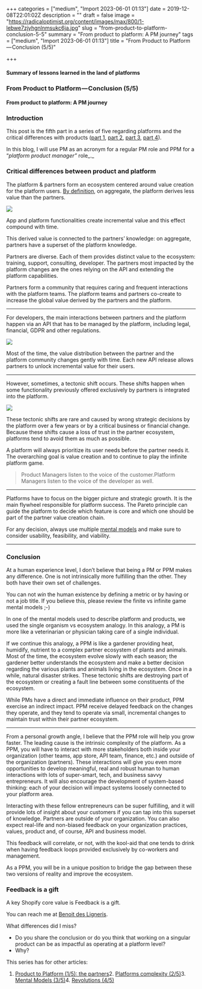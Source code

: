 +++
categories = ["medium", "Import 2023-06-01 01:13"]
date = 2019-12-08T22:01:02Z
description = ""
draft = false
image = "https://radicaloptimist.org/content/images/max/800/1-lebwe7zjyhgnlnmsukc6ja.jpg"
slug = "from-product-to-platform-conclusion-5-5"
summary = "From product to platform: A PM journey"
tags = ["medium", "Import 2023-06-01 01:13"]
title = "From Product to Platform — Conclusion (5/5)"

+++


#### Summary of lessons learned in the land of platforms

### From Product to Platform — Conclusion (5/5)

#### From product to platform: A PM journey

### Introduction

This post is the fifth part in a series of five regarding platforms and the critical differences with products ([part 1](https://radicaloptimist.org/swlh/from-product-manager-to-platform-manager-the-partners-impact-1-5-c906bdb1dcd0), [part 2](https://radicaloptimist.org/swlh/from-product-to-platform-increased-complexity-2-5-d13709f5b88d), [part 3](https://radicaloptimist.org/swlh/from-product-to-platform-platform-mental-models-3-5-785f9719544c), [part 4](https://radicaloptimist.org/swlh/from-product-to-platform-platform-revolutions-4-5-ad12fa9cb9a3)).

In this blog, I will use PM as an acronym for a regular PM role and PPM for a “_platform product manager”_ role_._

### Critical differences between product and platform

The platform & partners form an ecosystem centered around value creation for the platform users. [By definition](https://medium.com/swlh/from-product-manager-to-platform-manager-the-partners-impact-1-5-c906bdb1dcd0), on aggregate, the platform derives less value than the partners.

<IMG src="https://radicaloptimist.org/content/images/max/800/0-egfha4lvnfygolgp.jpg" caption="Value creation represented as compounded interest for a user with three different apps." >

App and platform functionalities create incremental value and this effect compound with time.

This derived value is connected to the partners’ knowledge: on aggregate, partners have a superset of the platform knowledge.

Partners are diverse. Each of them provides distinct value to the ecosystem: training, support, consulting, developer. The partners most impacted by the platform changes are the ones relying on the API and extending the platform capabilities.

Partners form a community that requires caring and frequent interactions with the platform teams. The platform teams and partners co-create to increase the global value derived by the partners and the platform.

---

For developers, the main interactions between partners and the platform happen via an API that has to be managed by the platform, including legal, financial, GDPR and other regulations.

<IMG src="https://radicaloptimist.org/content/images/max/800/1-jvcghjyvj6zk2pxswkpxrg.jpg" caption="Iterative evolution happens all the time and is used to evolve the boundaries between core platform functionality and partners&nbsp;slowly." >

Most of the time, the value distribution between the partner and the platform community changes gently with time. Each new API release allows partners to unlock incremental value for their users.

---

However, sometimes, a tectonic shift occurs. These shifts happen when some functionality previously offered exclusively by partners is integrated into the platform.

<IMG src="https://radicaloptimist.org/content/images/max/800/1-62vwiweyookbvkbttc59lq.jpg" caption="Platform tectonic shifts prevent some previous partners from extracting any future value from the platform ecosystem. Earlier partner+platform teams are split apart and will now compete directly for market share and value creation." >

These tectonic shifts are rare and caused by wrong strategic decisions by the platform over a few years or by a critical business or financial change. Because these shifts cause a loss of trust in the partner ecosystem, platforms tend to avoid them as much as possible.

A platform will always prioritize its user needs before the partner needs it. The overarching goal is value creation and to continue to play the infinite platform game.

> Product Managers listen to the voice of the customer.Platform Managers listen to the voice of the developer as well.

---

Platforms have to focus on the bigger picture and strategic growth. It is the main flywheel responsible for platform success. The Pareto principle can guide the platform to decide which feature is core and which one should be part of the partner value creation chain.

For any decision, always use multiple [mental models](https://medium.com/swlh/from-product-to-platform-platform-mental-models-3-5-785f9719544c) and make sure to consider usability, feasibility, and viability.

---

### Conclusion

At a human experience level, I don’t believe that being a PM or PPM makes any difference. One is not intrinsically more fulfilling than the other. They both have their own set of challenges.

You can not _win_ the human existence by defining a metric or by having or not a job title. If you believe this, please review the finite vs infinite game mental models ;-)

In one of the mental models used to describe platform and products, we used the single organism vs ecosystem analogy. In this analogy, a PM is more like a veterinarian or physician taking care of a single individual.

If we continue this analogy, a PPM is like a gardener providing heat, humidify, nutrient to a complex partner ecosystem of plants and animals. Most of the time, the ecosystem evolve slowly with each season; the gardener better understands the ecosystem and make a better decision regarding the various plants and animals living in the ecosystem. Once in a while, natural disaster strikes. These tectonic shifts are destroying part of the ecosystem or creating a fault line between some constituents of the ecosystem.

While PMs have a direct and immediate influence on their product, PPM exercise an indirect impact. PPM receive delayed feedback on the changes they operate, and they tend to operate via small, incremental changes to maintain trust within their partner ecosystem.

---

From a personal growth angle, I believe that the PPM role will help you grow faster. The leading cause is the intrinsic complexity of the platform. As a PPM, you will have to interact with more stakeholders both inside your organization (other teams, app store, API team, finance, etc.) and outside of the organization (partners). These interactions will give you even more opportunities to develop meaningful, real and robust human to human interactions with lots of super-smart, tech, and business savvy entrepreneurs. It will also encourage the development of system-based thinking: each of your decision will impact systems loosely connected to your platform area.

Interacting with these fellow entrepreneurs can be super fulfilling, and it will provide lots of insight about your customers if you can tap into this superset of knowledge. Partners are outside of your organization. You can also expect real-life and non-biased feedback on your organization practices, values, product and, of course, API and business model.

This feedback will correlate, or not, with the kool-aid that one tends to drink when having feedback loops provided exclusively by co-workers and management.

As a PPM, you will be in a unique position to bridge the gap between these two versions of reality and improve the ecosystem.

### Feedback is a gift

A key Shopify core value is Feedback is a gift.

You can reach me at [Benoit des Ligneris](mailto:ben@radicaloptimist.org ).

What differences did I miss?

* Do you share the conclusion or do you think that working on a singular product can be as impactful as operating at a platform level?
* Why?

This series has for other articles:

1. [Product to Platform (1/5): the partners](https://radicaloptimist.org/swlh/from-product-manager-to-platform-manager-the-partners-impact-1-5-c906bdb1dcd0)2. [Platforms complexity (2/5)](https://radicaloptimist.org/swlh/from-product-to-platform-increased-complexity-2-5-d13709f5b88d)3. [Mental Models (3/5)](https://radicaloptimist.org/swlh/from-product-to-platform-platform-mental-models-3-5-785f9719544c)4. [Revolutions (4/5)](https://radicaloptimist.org/swlh/from-product-to-platform-platform-revolutions-4-5-ad12fa9cb9a3)



